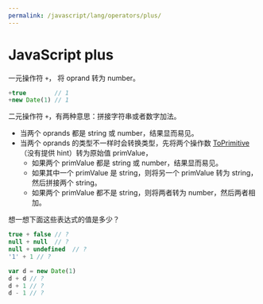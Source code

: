 ```yaml
---
permalink: /javascript/lang/operators/plus/
---
```


# JavaScript plus

一元操作符 `+`， 将 oprand 转为 number。

```js
+true        // 1
+new Date(1) // 1
```

二元操作符 `+`，有两种意思：拼接字符串或者数字加法。

- 当两个 oprands 都是 string 或 number，结果显而易见。
- 当两个 oprands 的类型不一样时会转换类型，先将两个操作数 [ToPrimitive](../types.md#ToPrimitive)（没有提供 hint）转为原始值 primValue，
  - 如果两个 primValue 都是 string 或 number，结果显而易见。
  - 如果其中一个 primValue 是 string，则将另一个 primValue 转为 string，然后拼接两个 string。
  - 如果两个 primValue 都不是 string，则将两者转为 number，然后两者相加。

想一想下面这些表达式的值是多少？

```js
true + false // ?
null + null  // ?
null + undefined  // ?
'1' + 1 // ?

var d = new Date(1)
d + d // ?
d + 1 // ?
d - 1 // ?
```
